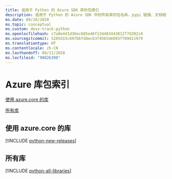 ```yaml
---
title: 适用于 Python 的 Azure SDK 库的包索引
description: 适用于 Python 的 Azure SDK 中的所有库的包名称、pypi 链接、文档链接和源代码链接列表。
ms.date: 09/10/2020
ms.topic: conceptual
ms.custom: devx-track-python
ms.openlocfilehash: c7a0e4d1d36ec685e46f134483443812f7d202c0
ms.sourcegitcommit: 5205d15c697bbfd4ecb3f45b5de093f709d11979
ms.translationtype: HT
ms.contentlocale: zh-CN
ms.lasthandoff: 09/11/2020
ms.locfileid: "90026398"
---
```

# <a name="azure-libraries-package-index"></a>Azure 库包索引

[使用 azure.core 的库](#libraries-using-azurecore)

[所有库](#all-libraries)

## <a name="libraries-using-azurecore"></a>使用 azure.core 的库

[!INCLUDE [python-new-releases](../includes/python-new.md)]

## <a name="all-libraries"></a>所有库

[!INCLUDE [python-all-libraries](../includes/python-all.md)]
